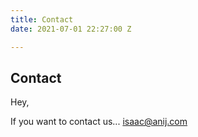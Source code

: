 ```yaml
---
title: Contact
date: 2021-07-01 22:27:00 Z

---
```


## Contact

Hey,

If you want to contact us... <isaac@anij.com>
